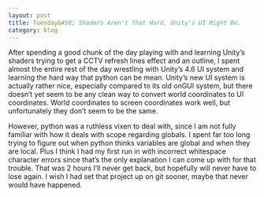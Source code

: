 ```yaml
---
layout: post
title: Tuesday&#58; Shaders Aren't That Hard, Unity's UI Might Be.
category: blog
---
```


After spending a good chunk of the day playing with and learning Unity’s shaders trying to get a CCTV refresh lines effect and an outline, I spent almost the entire rest of the day wrestling with Unity’s 4.6 UI system and learning the hard way that python can be mean. Unity’s new UI system is actually rather nice, especially compared to its old onGUI system, but there doesn’t yet seem to be any clean way to convert world coordinates to UI coordinates. World coordinates to screen coordinates work well, but unfortunately they don’t seem to be the same.

However, python was a ruthless vixen to deal with, since I am not fully familiar with how it deals with scope regarding globals. I spent far too long trying to figure out when python thinks variables are global and when they are local. Plus I think I had my first run in with incorrect whitespace character errors since that’s the only explanation I can come up with for that trouble. That was 2 hours I’ll never get back, but hopefully will never have to lose again. I wish I had set that project up on git sooner, maybe that never would have happened.
